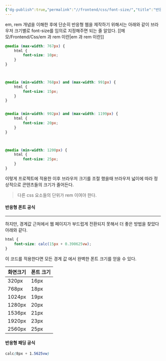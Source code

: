 ```yaml
---
{"dg-publish":true,"permalink":"//frontend/css/font-size/","title":"반응형 웹을 위한 font-size 초기화","tags":["css"]}
---
```


em, rem 개념을 이해한 후에 단순히 반응형 웹을 제작하기 위해서는 아래와 같이 브라우저 크기별로 font-size를 임의로 지정해주면 되는 줄 알았다. 
[[메모/Frontend/Css/em 과 rem 이란\|em 과 rem 이란]]
```css
@media (max-width: 767px) {
    html {
        font-size: 10px;
    }
}

  

@media (min-width: 768px) and (max-width: 991px) {
    html {
        font-size: 15px;
    }
}


@media (min-width: 992px) and (max-width: 1199px) {
    html {
        font-size: 20px;
    }
}

  

@media (min-width: 1200px) {
    html {
        font-size: 25px;
    }
}
```

이렇게 프로젝트에 적용한 이후 브라우저 크기를 조절 했을때 브라우저 넓이에 따라 정상적으로 콘텐츠들의 크기가 줄어든다.

> 다른 css 요소들의 단위가 rem 이여야 한다.
> 

#### 반응형 폰트 공식
---

하지만, 경계값 근처에서 웹 페이지가  부드럽게 전환되지 못해서 더 좋은 방법을 찾았다 아래와 같다.

```css
html {
    font-size: calc(15px + 0.390625vw);
}
```

이 코드를 적용한다면 모든 경계 값 에서 완벽한 폰트 크기를 얻을 수 있다.

| 화면크기 | 폰트 크기 |
| -------- | --------- |
| 320px    | 16px      |
| 768px    | 18px      |
| 1024px   | 19px      |
| 1280px   | 20px      |
| 1536px   | 21px      |
| 1920px   | 23px      |
| 2560px   | 25px      |

#### 반응형 패딩 공식
```css
calc(8px + 1.5625vw)
```
